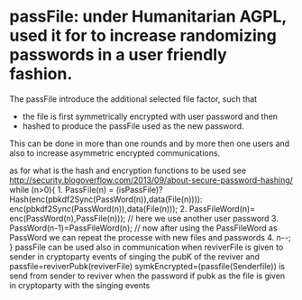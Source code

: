 # passFile:  under Humanitarian AGPL, used it for to increase randomizing passwords in a user friendly fashion.
The passFile introduce the additional selected file factor,  such that
* the file is first symmetrically encrypted with user password and then
*  hashed to produce the passFile used as the new password. 

This can be done in more than one rounds and by more then one users and also to increase 
asymmetric encrypted communications.

as for what is the hash and encryption functions to be used see http://security.blogoverflow.com/2013/09/about-secure-password-hashing/
while (n>0){ 
    1. PassFile(n) = (isPassFile)?Hash(enc(pbkdf2Sync(PassWord(n)),data(File(n)))): enc(pbkdf2Sync(PassWord(n)),data(File(n))); 
    2. PassFileWord(n)= enc(PassWord(n),PassFile(n)));
        // here we use another user password
    3. PassWord(n-1)=PassFileWord(n);
        // now after using the PassFileWord as PassWord we can repeat the processe with new files and passwords 
    4. n--;
    }
  passFile can be used also in communication
	when reviverFile is given to sender in cryptoparty events of singing the pubK of the reviver 
	and passfile=reviverPubk(reviverFile) symkEncrypted=(passfile(Senderfile)) is send from sender  to reviver
	when the password if  pubk as the file is given in cryptoparty with the singing events 
